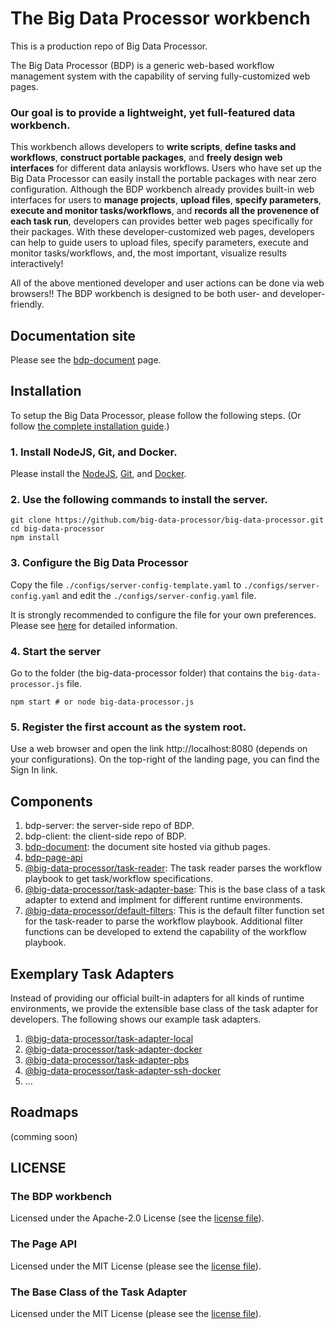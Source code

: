 # The Big Data Processor workbench

This is a production repo of Big Data Processor.

The Big Data Processor (BDP) is a generic web-based workflow management system with the capability of serving fully-customized web pages.
### Our goal is to provide a lightweight, yet full-featured data workbench.

This workbench allows developers to **write scripts**, **define tasks and workflows**, **construct portable packages**, and **freely design web interfaces** for different data anlaysis workflows.
Users who have set up the Big Data Processor can easily install the portable packages with near zero configuration.
Although the BDP workbench already provides built-in web interfaces for users to **manage projects**, **upload files**, **specify parameters**, **execute and monitor tasks/workflows**,
and **records all the provenence of each task run**, developers can provides better web pages specifically for their packages.
With these developer-customized web pages, developers can help to guide users to upload files, specify parameters, execute and monitor tasks/workflows, and, the most important, visualize results interactively!


All of the above mentioned developer and user actions can be done via web browsers!!
The BDP workbench is designed to be both user- and developer-friendly.

## Documentation site

Please see the [bdp-document](https://big-data-processor.github.io/bdp-document/) page.


## Installation
To setup the Big Data Processor, please follow the following steps. (Or follow [the complete installation guide](https://big-data-processor.github.io/bdp-document/installation.html).)
### 1. Install NodeJS, Git, and Docker.
Please install the [NodeJS](https://nodejs.org/), [Git](https://git-scm.com/), and [Docker](https://www.docker.com/).

### 2. Use the following commands to install the server.
```
git clone https://github.com/big-data-processor/big-data-processor.git
cd big-data-processor
npm install
```

### 3. Configure the Big Data Processor
Copy the file `./configs/server-config-template.yaml` to `./configs/server-config.yaml` and edit the `./configs/server-config.yaml` file.

It is strongly recommended to configure the file for your own preferences. Please see [here](https://big-data-processor.github.io/bdp-document/installation.html#configure-the-mongo-database-connection) for detailed information.

### 4. Start the server
Go to the folder (the big-data-processor folder) that contains the `big-data-processor.js` file.
```
npm start # or node big-data-processor.js
```

### 5. Register the first account as the system root.
Use a web browser and open the link http://localhost:8080 (depends on your configurations).
On the top-right of the landing page, you can find the Sign In link.


## Components
1. bdp-server: the server-side repo of BDP.
2. bdp-client: the client-side repo of BDP.
3. [bdp-document](https://big-data-processor.github.io/bdp-document/): the document site hosted via github pages.
4. [bdp-page-api](https://big-data-processor.github.io/bdp-page-api/)
5. [@big-data-processor/task-reader](https://www.npmjs.com/package/@big-data-processor/task-reader): The task reader parses the workflow playbook to get task/workflow specifications.
6. [@big-data-processor/task-adapter-base](https://big-data-processor.github.io/task-adapter-base/): This is the base class of a task adapter to extend and implment for different runtime environments.
7. [@big-data-processor/default-filters](https://github.com/big-data-processor/default-filters): This is the default filter function set for the task-reader to parse the workflow playbook. Additional filter functions can be developed to extend the capability of the workflow playbook.

## Exemplary Task Adapters
Instead of providing our official built-in adapters for all kinds of runtime environments, we provide the extensible base class of the task adapter for developers.
The following shows our example task adapters.

1. [@big-data-processor/task-adapter-local](https://www.npmjs.com/package/@big-data-processor/task-adapter-local)
2. [@big-data-processor/task-adapter-docker](https://www.npmjs.com/package/@big-data-processor/task-adapter-docker)
3. [@big-data-processor/task-adapter-pbs](https://www.npmjs.com/package/@big-data-processor/task-adapter-pbs)
4. [@big-data-processor/task-adapter-ssh-docker](https://www.npmjs.com/package/@big-data-processor/task-adapter-ssh-docker)
5. ...

## Roadmaps
(comming soon)

## LICENSE

### The BDP workbench
Licensed under the Apache-2.0 License (see the [license file](https://github.com/big-data-processor/big-data-processor/blob/master/LICENSE)).

### The Page API
Licensed under the MIT License (please see the [license file](https://github.com/big-data-processor/bdp-page-api/blob/master/LICENSE)).

### The Base Class of the Task Adapter
Licensed under the MIT License (please see the [license file](https://github.com/big-data-processor/task-adapter-base/blob/master/LICENSE)).

